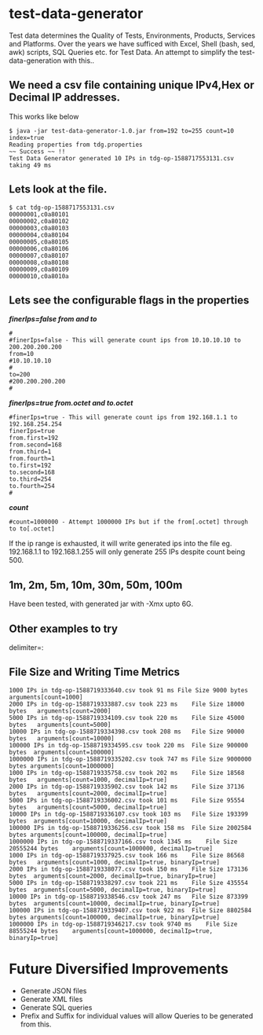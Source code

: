 # test-data-generator
Test data determines the Quality of Tests, Environments, Products, Services and Platforms. Over the years we have sufficed with Excel, Shell (bash, sed, awk) scripts, SQL Queries etc. for Test Data. An attempt to simplify the test-data-generation with this..

## We need a csv file containing unique IPv4,Hex or Decimal IP addresses.

This works like below

```
$ java -jar test-data-generator-1.0.jar from=192 to=255 count=10 index=true
Reading properties from tdg.properties
~~ Success ~~ !!
Test Data Generator generated 10 IPs in tdg-op-1588717553131.csv taking 49 ms
```
## Lets look at the file.

```
$ cat tdg-op-1588717553131.csv 
00000001,c0a80101
00000002,c0a80102
00000003,c0a80103
00000004,c0a80104
00000005,c0a80105
00000006,c0a80106
00000007,c0a80107
00000008,c0a80108
00000009,c0a80109
00000010,c0a8010a
```

## Lets see the configurable flags in the properties
**_finerIps=false from and to_** 
```
#
#finerIps=false - This will generate count ips from 10.10.10.10 to 200.200.200.200
from=10
#10.10.10.10
#
to=200
#200.200.200.200
#
```
**_finerIps=true from.octet and to.octet_**
```
#finerIps=true - This will generate count ips from 192.168.1.1 to 192.168.254.254
finerIps=true
from.first=192
from.second=168
from.third=1
from.fourth=1
to.first=192
to.second=168
to.third=254
to.fourth=254
#
```
**_count_**
```
#count=1000000 - Attempt 1000000 IPs but if the from[.octet] through to to[.octet]
```
If the ip range is exhausted, it will write generated ips into the file
eg. 192.168.1.1 to 192.168.1.255 will only generate 255 IPs despite count being 500.

## 1m, 2m, 5m, 10m, 30m, 50m, 100m
Have been tested, with generated jar with -Xmx upto 6G.

## Other examples to try
delimiter=:

## File Size and Writing Time Metrics
```
1000 IPs in tdg-op-1588719333640.csv took 91 ms	File Size 9000 bytes	arguments[count=1000]
2000 IPs in tdg-op-1588719333887.csv took 223 ms	File Size 18000 bytes	arguments[count=2000]
5000 IPs in tdg-op-1588719334109.csv took 220 ms	File Size 45000 bytes	arguments[count=5000]
10000 IPs in tdg-op-1588719334398.csv took 208 ms	File Size 90000 bytes	arguments[count=10000]
100000 IPs in tdg-op-1588719334595.csv took 220 ms	File Size 900000 bytes	arguments[count=100000]
1000000 IPs in tdg-op-1588719335202.csv took 747 ms	File Size 9000000 bytes	arguments[count=1000000]
1000 IPs in tdg-op-1588719335758.csv took 202 ms	File Size 18568 bytes	arguments[count=1000, decimalIp=true]
2000 IPs in tdg-op-1588719335902.csv took 142 ms	File Size 37136 bytes	arguments[count=2000, decimalIp=true]
5000 IPs in tdg-op-1588719336002.csv took 101 ms	File Size 95554 bytes	arguments[count=5000, decimalIp=true]
10000 IPs in tdg-op-1588719336107.csv took 103 ms	File Size 193399 bytes	arguments[count=10000, decimalIp=true]
100000 IPs in tdg-op-1588719336256.csv took 158 ms	File Size 2002584 bytes	arguments[count=100000, decimalIp=true]
1000000 IPs in tdg-op-1588719337166.csv took 1345 ms	File Size 20555244 bytes	arguments[count=1000000, decimalIp=true]
1000 IPs in tdg-op-1588719337925.csv took 166 ms	File Size 86568 bytes	arguments[count=1000, decimalIp=true, binaryIp=true]
2000 IPs in tdg-op-1588719338077.csv took 150 ms	File Size 173136 bytes	arguments[count=2000, decimalIp=true, binaryIp=true]
5000 IPs in tdg-op-1588719338297.csv took 221 ms	File Size 435554 bytes	arguments[count=5000, decimalIp=true, binaryIp=true]
10000 IPs in tdg-op-1588719338546.csv took 247 ms	File Size 873399 bytes	arguments[count=10000, decimalIp=true, binaryIp=true]
100000 IPs in tdg-op-1588719339407.csv took 922 ms	File Size 8802584 bytes	arguments[count=100000, decimalIp=true, binaryIp=true]
1000000 IPs in tdg-op-1588719346217.csv took 9740 ms	File Size 88555244 bytes	arguments[count=1000000, decimalIp=true, binaryIp=true]
```

# Future Diversified Improvements
- Generate JSON files
- Generate XML files
- Generate SQL queries
- Prefix and Suffix for individual values will allow Queries to be generated from this.
